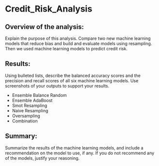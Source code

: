 # Credit_Risk_Analysis
## Overview of the analysis: 
Explain the purpose of this analysis.
Compare two new machine learning models that reduce bias and build and evaluate models using resampling. Then we used machine learning models to predict credit risk.
## Results: 
Using bulleted lists, describe the balanced accuracy scores and the precision and recall scores of all six machine learning models. Use screenshots of your outputs to support your results.
  * Ensemble Balance Random
  * Ensemble AdaBoost
  * Smot Resampling
  * Naive Resampling
  * Oversampling
  * Combination

## Summary: 
Summarize the results of the machine learning models, and include a recommendation on the model to use, if any. If you do not recommend any of the models, justify your reasoning.
